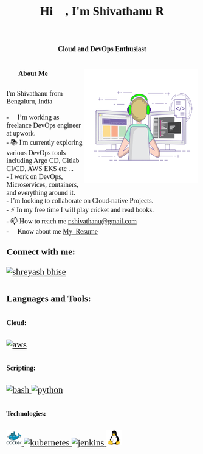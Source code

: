 <h1 align="center"><font size="+3" face="Monaco">Hi 👋, I'm Shivathanu R</h1>
<h3 align="center"><font size="4" face="Monaco">Cloud and DevOps Enthusiast</h3>

<!-- GIF -->
<img align="right" height="300" width="300" src="https://raw.githubusercontent.com/mikonoid/mikonoid/main/images/gifs/coder3.gif" />





<h3 align="left"><font size="4" face="Monaco">👩‍💻  About Me</h3>

###

<p align="left">I'm Shivathanu from Bengaluru, India<br><br>- 🔭 I’m working as freelance DevOps engineer at upwork.<br>- 📚 I'm currently exploring various DevOps tools including Argo CD, Gitlab CI/CD, AWS EKS etc ...<br>- I work on DevOps, Microservices, containers, and everything around it.<br>
- I’m looking to collaborate on Cloud-native Projects.<br>- ⚡ In my free time I will play cricket and read books.<br>- 📫 How to reach me <a href="r.shivathanu@gmail.com">r.shivathanu@gmail.com </a> <br>- 📄 Know about me <a href="https://drive.google.com/file/d/1oHkRhaRkC31_PZcL6I8_ticRejjTw9TD/view?usp=sharing">My_Resume </a>
 </p>


###


<h3 align="left"><font size="+2" face="Monaco">Connect with me:</h3>
<p align="left">

<a href="https://linkedin.com/in/shivathanu06/" target="blank"><img align="center" src="https://raw.githubusercontent.com/rahuldkjain/github-profile-readme-generator/master/src/images/icons/Social/linked-in-alt.svg" alt="shreyash bhise" height="30" width="40" /></a>
</p>



###

<!-- Languages and Tools Section -->
<h3 align="left"><font size="+2" face="Monaco">Languages and Tools:</font></h3>

<!-- Cloud Section -->
<h4><font size="+1" face="Monaco">Cloud:</font></h4>
<p align="left">
<a href="[https://aws.amazon.com](https://aws.amazon.com/)" target="_blank" rel="noreferrer">
<img src="https://www.logigroup.com/images/Logo_aws.gif" alt="aws" width="40" height="40"/>
</a>

<!-- Add more cloud-related tools here -->
</p>

<!-- Scripting Section -->
<h4><font size="+1" face="Monaco">Scripting:</font></h4>
<p align="left">
<a href="https://www.gnu.org/software/bash/" target="_blank" rel="noreferrer">
<img src="https://e7.pngegg.com/pngimages/330/276/png-clipart-bash-shell-script-bourne-shell-scripting-language-unix-shell-shell-rectangle-logo.png" alt="bash" width="40" height="40"/>
</a>
<a href="[https://www.python.org](https://www.python.org/)" target="_blank" rel="noreferrer">
<img src="https://i.giphy.com/media/KAq5w47R9rmTuvWOWa/giphy.webp" alt="python" width="40" height="40"/>
</a>
</p>

<!-- Technologies Section -->
<h4><font size="+1" face="Monaco">Technologies:</font></h4>
<p align="left">
<a href="https://www.docker.com/" target="_blank" rel="noreferrer">
<img src="https://raw.githubusercontent.com/devicons/devicon/master/icons/docker/docker-original-wordmark.svg" alt="docker" width="40" height="40"/>
</a>
<a href="https://kubernetes.io/" target="_blank" rel="noreferrer">
<img src="https://upload.wikimedia.org/wikipedia/commons/thumb/3/39/Kubernetes_logo_without_workmark.svg/2109px-Kubernetes_logo_without_workmark.svg.png" alt="kubernetes" width="40" height="40"/>
</a>
	<a href="https://www.jenkins.io" target="_blank" rel="noreferrer"> <img src="https://www.vectorlogo.zone/logos/jenkins/jenkins-icon.svg" alt="jenkins" width="40" height="40"/> </a>
  <a href="https://www.linux.org/" target="_blank" rel="noreferrer"> <img src="https://raw.githubusercontent.com/devicons/devicon/master/icons/linux/linux-original.svg" alt="linux" width="40" height="40"/> </a>


<!-- <p align="left"> 
<a href="https://aws.amazon.com" target="_blank" rel="noreferrer"> <img src="https://raw.githubusercontent.com/devicons/devicon/master/icons/amazonwebservices/amazonwebservices-original-wordmark.svg" alt="aws" width="40" height="40"/> </a>
 <a href="https://www.gnu.org/software/bash/" target="_blank" rel="noreferrer"> <img src="https://www.vectorlogo.zone/logos/gnu_bash/gnu_bash-icon.svg" alt="bash" width="40" height="40"/> </a> 
	<a href="https://www.docker.com/" target="_blank" rel="noreferrer"> <img src="https://raw.githubusercontent.com/devicons/devicon/master/icons/docker/docker-original-wordmark.svg" alt="docker" width="40" height="40"/> </a> 
	<a href="https://git-scm.com/" target="_blank" rel="noreferrer"> <img src="https://www.vectorlogo.zone/logos/git-scm/git-scm-icon.svg" alt="git" width="40" height="40"/> </a> 
	<a href="https://www.jenkins.io" target="_blank" rel="noreferrer"> <img src="https://www.vectorlogo.zone/logos/jenkins/jenkins-icon.svg" alt="jenkins" width="40" height="40"/> </a> 
<a href="https://kubernetes.io" target="_blank" rel="noreferrer"> <img src="https://www.vectorlogo.zone/logos/kubernetes/kubernetes-icon.svg" alt="kubernetes" width="40" height="40"/> </a> <a href="https://www.linux.org/" target="_blank" rel="noreferrer"> <img src="https://raw.githubusercontent.com/devicons/devicon/master/icons/linux/linux-original.svg" alt="linux" width="40" height="40"/> </a> <a href="https://www.python.org" target="_blank" rel="noreferrer"> <img src="https://raw.githubusercontent.com/devicons/devicon/master/icons/python/python-original.svg" alt="python" width="40" height="40"/> </a> </p> -->



<!-- <div align="left">
  <img src="https://cdn.jsdelivr.net/gh/devicons/devicon/icons/go/go-original-wordmark.svg" height="40" alt="go logo"  />
  <img width="12" />
  <img src="https://cdn.jsdelivr.net/gh/devicons/devicon/icons/rust/rust-plain.svg" height="40" alt="rust logo"  />
  <img width="12" />
  <img src="https://cdn.jsdelivr.net/gh/devicons/devicon/icons/ruby/ruby-plain-wordmark.svg" height="40" alt="ruby logo"  />
  <img width="12" />
  <img src="https://cdn.jsdelivr.net/gh/devicons/devicon/icons/dot-net/dot-net-plain-wordmark.svg" height="40" alt="dot-net logo"  />
  <img width="12" />
  <img src="https://cdn.jsdelivr.net/gh/devicons/devicon/icons/firebase/firebase-plain-wordmark.svg" height="40" alt="firebase logo"  />
  <img width="12" />
  <img src="https://cdn.jsdelivr.net/gh/devicons/devicon/icons/amazonwebservices/amazonwebservices-original.svg" height="40" alt="amazonwebservices logo"  />
  <img width="12" />
  <img src="https://cdn.jsdelivr.net/gh/devicons/devicon/icons/circleci/circleci-plain.svg" height="40" alt="circleci logo"  />
  <img width="12" />
  <img src="https://cdn.jsdelivr.net/gh/devicons/devicon/icons/kubernetes/kubernetes-plain.svg" height="40" alt="kubernetes logo"  />
  <img width="12" />
  <img src="https://cdn.jsdelivr.net/gh/devicons/devicon/icons/docker/docker-plain-wordmark.svg" height="40" alt="docker logo"  />
</div> -->
<!-- 
###

<h3 align="left">🔥   My Stats :</h3>

###

<p><img align="center" src="https://github-readme-stats.vercel.app/api/top-langs?username=rshivathanu&show_icons=true&locale=en&mode=daily&theme=dark&hide_border=false&layout=compact&border_radius=20" alt="rshivathanu" /></p>

<p><img align="center" src="https://github-readme-stats.vercel.app/api?username=rshivathanu&show_icons=true&locale=en&mode=daily&theme=dark&hide_border=false&border_radius=20" alt="rshivathanu" /></p>

<p><img align="center" src="https://streak-stats.demolab.com?user=rshivathanu&locale=en&mode=daily&theme=dark&hide_border=false&border_radius=20"  alt="rshivathanu"  /></p>

<!-- <div align="center">
  <img src="https://streak-stats.demolab.com?user=rshivathanu&locale=en&mode=daily&theme=dark&hide_border=false&border_radius=5&order=3" height="220" alt="streak graph"  />
</div> -->

